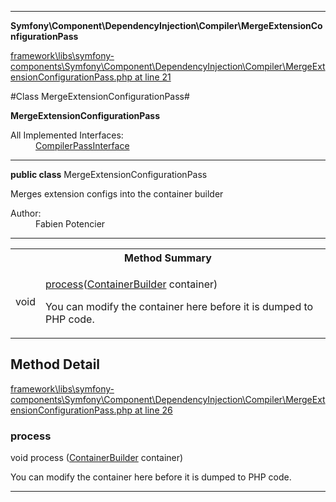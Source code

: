 

- - -

**Symfony\Component\DependencyInjection\Compiler\MergeExtensionConfigurationPass**


<a href="https://github.com/JeyDotC/Hirudo/blob/master/framework/libs/symfony-components/Symfony/Component/DependencyInjection/Compiler/MergeExtensionConfigurationPass.php#L21" target='_blank'>framework\libs\symfony-components\Symfony\Component\DependencyInjection\Compiler\MergeExtensionConfigurationPass.php at line 21</a>

#Class MergeExtensionConfigurationPass#

**MergeExtensionConfigurationPass**


<dl>
<dt>All Implemented Interfaces:</dt>
<dd><a href="https://github.com/JeyDotC/Hirudo-docs/blob/master/Symfony/Component/DependencyInjection/Compiler/CompilerPassInterface.md">CompilerPassInterface</a> </dd>
</dl>



- - -

<p><strong>public  class</strong> <span>MergeExtensionConfigurationPass</span></p>

<div class="comment" id="overview_description"><p>Merges extension configs into the container builder</p></div>

<dl>
<dt>Author:</dt>
<dd>Fabien Potencier <fabien@symfony.com></dd>
</dl>


- - -

<table id="summary_method">
<tr><th colspan="2">Method Summary</th></tr>
<tr>
<td><span class='k'></span> <span class='nx'>void</span></td>
<td class="description"><p class="name"><a href="#process">process</a>(<a href="https://github.com/JeyDotC/Hirudo/blob/master/symfony/component/dependencyinjection/ContainerBuilder.md">ContainerBuilder</a> container)</p><p class="description">You can modify the container here before it is dumped to PHP code.</p></td>
</tr>
</table>

<h2 id="detail_method">Method Detail</h2>

<a href="https://github.com/JeyDotC/Hirudo/blob/master/framework/libs/symfony-components/Symfony/Component/DependencyInjection/Compiler/MergeExtensionConfigurationPass.php#L26" target='_blank'>framework\libs\symfony-components\Symfony\Component\DependencyInjection\Compiler\MergeExtensionConfigurationPass.php at line 26</a>

<h3 id="process()">process</h3>
<span class='k'></span> <span class='nx'>void</span> <span class='nf'>process</span> (<a href="https://github.com/JeyDotC/Hirudo/blob/master/symfony/component/dependencyinjection/ContainerBuilder.md">ContainerBuilder</a> container)

<div class="details">
<p>You can modify the container here before it is dumped to PHP code.</p>
</div>

- - -

